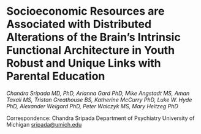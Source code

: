 # Socioeconomic Resources are Associated with Distributed Alterations of the Brain’s Intrinsic Functional Architecture in Youth Robust and Unique Links with Parental Education

*Chandra Sripada MD, PhD, Arianna Gard PhD, Mike Angstadt MS, Aman Taxali MS, Tristan Greathouse BS, Katherine McCurry PhD, Luke W. Hyde PhD, Alexander Weigard PhD, Peter Walczyk MS, Mary Heitzeg PhD*


Correspondence:
Chandra Sripada
Department of Psychiatry
University of Michigan
sripada@umich.edu
